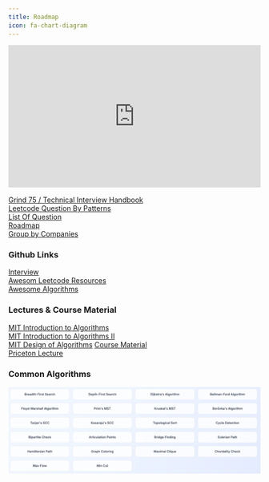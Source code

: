 ```yaml
---
title: Roadmap
icon: fa-chart-diagram
---
```


<iframe style="aspect-ratio: 16 / 9;" width="100%" src="https://www.youtube.com/embed/videoseries?si=MGHXIU72NTihfO50&amp;list=PLDV1Zeh2NRsB6SWUrDFW2RmDotAfPbeHu" title="YouTube video player" frameborder="0" allow="accelerometer; autoplay; clipboard-write; encrypted-media; gyroscope; picture-in-picture; web-share" referrerpolicy="strict-origin-when-cross-origin" allowfullscreen></iframe>


[Grind 75 / Technical Interview Handbook](https://www.techinterviewhandbook.org/grind75/) \
[Leetcode Question By Patterns](https://leetcode.com/discuss/post/448285/list-of-questions-sorted-by-common-patte-936d/) \
[List Of Question](https://leetcode.com/discuss/post/6477418/list-of-problems-by-jeet_shaw-xruv/) \
[Roadmap](https://leetcode.com/discuss/post/2900390/data-structures-and-algorithms-roadmap-2-yek8/) \
[Group by Companies](https://seanprashad.com/leetcode-patterns/)

### Github Links

[Interview](https://github.com/aforarup/interview/tree/master) \
[Awesom Leetcode Resources](https://github.com/ashishps1/awesome-leetcode-resources) \
[Awesome Algorithms](https://github.com/tayllan/awesome-algorithms)

### Lectures & Course Material

[MIT Introduction to Algorithms](https://ocw.mit.edu/courses/6-006-introduction-to-algorithms-fall-2011/video_galleries/lecture-videos/) \
[MIT Introduction to Algorithms II](https://ocw.mit.edu/courses/6-046j-introduction-to-algorithms-sma-5503-fall-2005/video_galleries/video-lectures/) \
[MIT Design of Algorithms](https://ocw.mit.edu/courses/6-046j-design-and-analysis-of-algorithms-spring-2012/)
[Course Material](https://courses.csail.mit.edu/) \
[Priceton Lecture](https://www.cs.princeton.edu/~wayne/kleinberg-tardos/)

### Common Algorithms

![Image](/img/uploads/graphs.png)